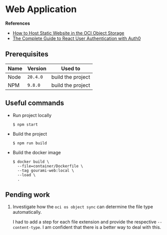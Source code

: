 # Web Application

**References**

- [How to Host Static Website in the OCI Object Storage](https://medium.com/oracledevs/how-to-serve-website-static-files-from-the-oci-object-storage-bd79ca0805c7)
- [The Complete Guide to React User Authentication with Auth0](https://auth0.com/blog/complete-guide-to-react-user-authentication/)

## Prerequisites

| Name | Version  | Used to           |
| ---- | -------- | ----------------- |
| Node | `20.4.0` | build the project |
| NPM  | `9.8.0`  | build the project |

## Useful commands

- Run project locally

  ```shell
  $ npm start
  ```

- Build the project

  ```shell
  $ npm run build
  ```

- Build the docker image

  ```shell
  $ docker build \
    --file=container/Dockerfile \
    --tag gourami-web:local \
    --load \
    .
  ```

## Pending work

1. Investigate how the `oci os object sync` can determine the file type
   automatically.

   I had to add a step for each file extension and provide the respective
   `--content-type`. I am confident that there is a better way to deal with
   this.
